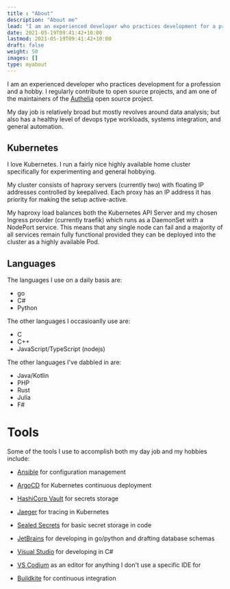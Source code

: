 ```yaml
---
title : "About"
description: "About me"
lead: "I am an experienced developer who practices development for a profession and a hobby. I regularly contribute to open source projects, and am one of the maintainers of the Authelia open source project."
date: 2021-05-19T09:41:42+10:00
lastmod: 2021-05-19T09:41:42+10:00
draft: false
weight: 50
images: []
type: myabout
---
```


I am an experienced developer who practices development for a profession and a
hobby. I regularly contribute to open source projects, and am one of the
maintainers of the [Authelia](https://github.com/authelia/authelia) open source
project.

My day job is relatively broad but mostly revolves around data analysis; but
also has a healthy level of devops type workloads, systems integration, and
general automation.

## Kubernetes

I love Kubernetes. I run a fairly nice highly available home cluster
specifically for experimenting and general hobbying.

My cluster consists of haproxy servers (currently two) with floating IP
addresses controlled by keepalived. Each proxy has an IP address it has
priority for making the setup active-active.

My haproxy load balances both the Kubernetes API Server and my chosen
Ingress provider (currently traefik) which runs as a DaemonSet with a NodePort
service. This means that any single node can fail and a majority of all
services remain fully functional provided they can be deployed into the cluster
as a highly available Pod.

## Languages

The languages I use on a daily basis are:

- go
- C#
- Python

The other languages I occasioanlly use are:

- C
- C++
- JavaScript/TypeScript (nodejs)

The other languages I've dabbled in are:

- Java/Kotlin
- PHP
- Rust
- Julia
- F#

# Tools

Some of the tools I use to accomplish both my day job and my hobbies include:

- [Ansible](https://www.ansible.com/) for configuration management

- [ArgoCD](https://argoproj.github.io/argo-cd/) for Kubernetes continuous
  deployment

- [HashiCorp Vault](https://www.vaultproject.io/) for secrets storage

- [Jaeger](https://www.jaegertracing.io/) for tracing in Kubernetes

- [Sealed Secrets](https://github.com/bitnami-labs/sealed-secrets) for basic
  secret storage in code

- [JetBrains](https://www.jetbrains.com/) for developing in go/python and
  drafting database schemas

- [Visual Studio](https://visualstudio.microsoft.com/) for developing in C#

- [VS Codium](https://vscodium.com/) as an editor for anything I don't use a
  specific IDE for

- [Buildkite](https://buildkite.com/) for continuous integration
